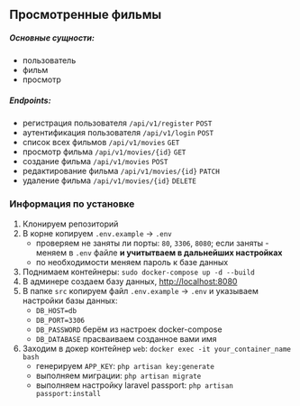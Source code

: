 ## Просмотренные фильмы
##### Основные сущности:
- пользователь
- фильм
- просмотр
##### Endpoints:
- регистрация пользователя ```/api/v1/register``` ```POST```
- аутентификация пользователя ```/api/v1/login``` ```POST```
- список всех фильмов ```/api/v1/movies``` ```GET```
- просмотр фильма ```/api/v1/movies/{id}``` ```GET```
- создание фильма ```/api/v1/movies``` ```POST```
- редактирование фильма ```/api/v1/movies/{id}``` ```PATCH```
- удаление фильма ```/api/v1/movies/{id}``` ```DELETE```


### Информация по установке
1. Клонируем репозиторий
2. В корне копируем ```.env.example``` -> ```.env```
   - проверяем не заняты ли порты: ```80```, ```3306```, ```8080```; если заняты - меняем в ```.env``` файле **и учитытваем в дальнейших настройках**
   - по необходимости меняем пароль к базе данных
3. Поднимаем контейнеры: ```sudo docker-compose up -d --build```
4. В админере создаем базу данных, [http://localhost:8080](http://localhost:8080)
5. В папке ```src``` копируем файл ```.env.example``` -> ```.env``` и указываем настройки базы данных:
   - ```DB_HOST=db```
   - ```DB_PORT=3306```
   - ```DB_PASSWORD``` берём из настроек docker-compose
   - ```DB_DATABASE``` прасваиваем созданное вами имя
6. Заходим в докер контейнер ```web```: ```docker exec -it your_container_name bash```
   - генерируем ```APP_KEY```: ```php artisan key:generate```
   - выполняем миграции: ```php artisan migrate```
   - выполняем настройку laravel passport: ```php artisan passport:install```

